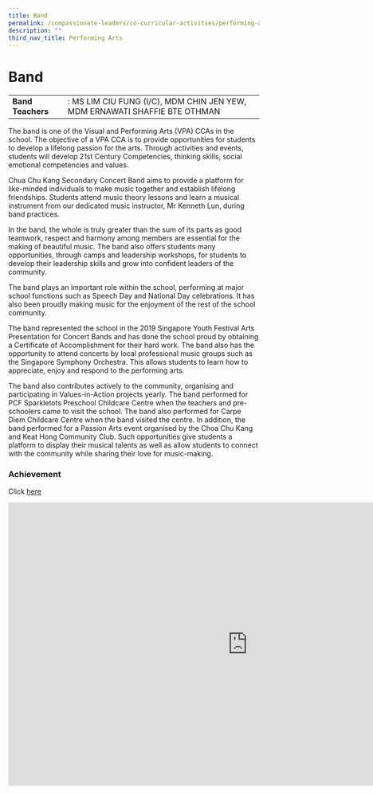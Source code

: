 ```yaml
---
title: Band
permalink: /compassionate-leaders/co-curricular-activities/performing-arts/band/
description: ""
third_nav_title: Performing Arts
---
```

# **Band**

|  	|  	|
|---	|---	|
| **Band Teachers** 	| : MS LIM CIU FUNG (I/C), MDM CHIN JEN YEW, MDM ERNAWATI SHAFFIE BTE OTHMAN  	|



The band is one of the Visual and Performing Arts (VPA) CCAs in the school. The objective of a VPA CCA is to provide opportunities for students to develop a lifelong passion for the arts. Through activities and events, students will develop 21st Century Competencies, thinking skills, social emotional competencies and values.&nbsp;

Chua Chu Kang Secondary Concert Band aims to provide a platform for like-minded individuals to make music together and establish lifelong friendships. Students attend music theory lessons and learn a musical instrument from our dedicated music instructor, Mr Kenneth Lun, during band practices.&nbsp;

In the band, the whole is truly greater than the sum of its parts as good teamwork, respect and harmony among members are essential for the making of beautiful music. The band also offers students many opportunities, through camps and leadership workshops, for students to develop their leadership skills and grow into confident leaders of the community.&nbsp;&nbsp;

The band plays an important role within the school, performing at major school functions such as Speech Day and National Day celebrations. It has also been proudly making music for the enjoyment of the rest of the school community.&nbsp;

The band represented the school in the 2019 Singapore Youth Festival Arts Presentation for Concert Bands and has done the school proud by obtaining a Certificate of Accomplishment for their hard work. The band also has the opportunity to attend concerts by local professional music groups such as the Singapore Symphony Orchestra. This allows students to learn how to appreciate, enjoy and respond to the performing arts.&nbsp;

The band also contributes actively to the community, organising and participating in Values-in-Action projects yearly. The band performed for PCF Sparkletots Preschool Childcare Centre when the teachers and pre-schoolers came to visit the school. The band also performed for Carpe Diem Childcare Centre when the band visited the centre. In addition, the band performed for a Passion Arts event organised by the Choa Chu Kang and Keat Hong Community Club. Such opportunities give students a platform to display their musical talents as well as allow students to connect with the community while sharing their love for music-making.


### Achievement

Click&nbsp;[here](https://staging.du7l9z039t2jh.amplifyapp.com/compassionate-leaders/cca-achievements/)


<iframe allowfullscreen="true" height="569" width="960" frameborder="0" src="https://docs.google.com/presentation/d/e/2PACX-1vTG6uSaylnOvYleZbiJdllbplZ9hZeIV6E6ce2ELqKApfxSj0fTHNE2rchu96x4LtqUGRL1WAmG-YGl/embed?start=true&amp;loop=true&amp;delayms=3000"></iframe>